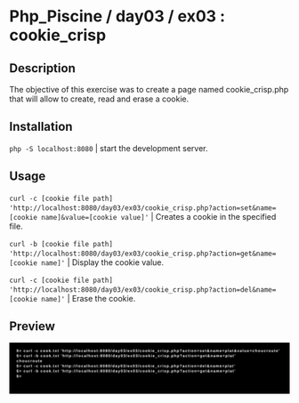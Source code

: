 # Php_Piscine / day03 / ex03 : cookie_crisp

## Description
The objective of this exercise was to create a page named cookie_crisp.php that will allow to create, read and erase a cookie.

## Installation
`php -S localhost:8080` | start the development server.

## Usage
`curl -c [cookie file path] 'http://localhost:8080/day03/ex03/cookie_crisp.php?action=set&name=[cookie name]&value=[cookie value]'` | Creates a cookie in the specified file.

`curl -b [cookie file path] 'http://localhost:8080/day03/ex03/cookie_crisp.php?action=get&name=[cookie name]'` | Display the cookie value.

`curl -c [cookie file path] 'http://localhost:8080/day03/ex03/cookie_crisp.php?action=del&name=[cookie name]'` | Erase the cookie.

## Preview
<img src="../../resources/images/cookie.png" width="1200">
